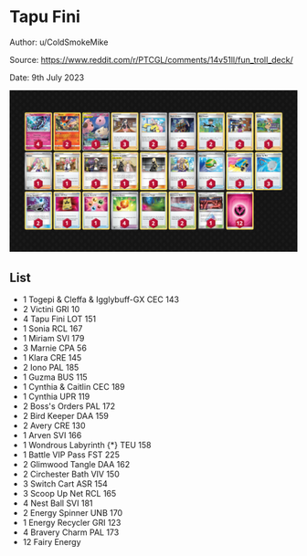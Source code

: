 # Tapu Fini

Author: u/ColdSmokeMike

Source: <https://www.reddit.com/r/PTCGL/comments/14v51ll/fun_troll_deck/>

Date: 9th July 2023

![decklist](../../images/PAL/Tapu%20Fini/1-%20Tapu%20FIni.png)

## List

* 1 Togepi & Cleffa & Igglybuff-GX CEC 143
* 2 Victini GRI 10
* 4 Tapu Fini LOT 151
* 1 Sonia RCL 167
* 1 Miriam SVI 179
* 3 Marnie CPA 56
* 1 Klara CRE 145
* 2 Iono PAL 185
* 1 Guzma BUS 115
* 1 Cynthia & Caitlin CEC 189
* 1 Cynthia UPR 119
* 2 Boss's Orders PAL 172
* 2 Bird Keeper DAA 159
* 2 Avery CRE 130
* 1 Arven SVI 166
* 1 Wondrous Labyrinth {*} TEU 158
* 1 Battle VIP Pass FST 225
* 2 Glimwood Tangle DAA 162
* 2 Circhester Bath VIV 150
* 3 Switch Cart ASR 154
* 3 Scoop Up Net RCL 165
* 4 Nest Ball SVI 181
* 2 Energy Spinner UNB 170
* 1 Energy Recycler GRI 123
* 4 Bravery Charm PAL 173
* 12 Fairy Energy
